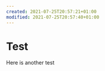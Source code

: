 ```yaml
---
created: 2021-07-25T20:57:21+01:00
modified: 2021-07-25T20:57:40+01:00
---
```


# Test

Here is another test
